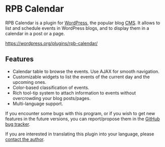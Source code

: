 RPB Calendar
============

RPB Calendar is a plugin for [WordPress](http://wordpress.org/),
the popular blog [CMS](http://en.wikipedia.org/wiki/Content_management_system).
It allows to list and schedule events in WordPress blogs,
and to display them in a calendar in a post or a page.

https://wordpress.org/plugins/rpb-calendar/



Features
--------

* Calendar table to browse the events. Use AJAX for smooth navigation.
* Customizable widgets to list the events of the current day and the upcoming ones.
* Color-based classification of events.
* Rich tool-tip system to attach information to events without overcrowding your blog posts/pages.
* Multi-language support.

If you encounter some bugs with this program, or if you wish to get new features
in the future versions, you can report/propose them
in the [GitHub bug tracker](https://github.com/yo35/rpb-calendar/issues).

If you are interested in translating this plugin into your language,
please [contact the author](mailto:yo35@melix.net).
